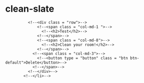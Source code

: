# clean-slate



   <!--<li class = "list-group-item">-->
              <!--<div class = "row">-->
                  <!--<span class = "col-md-1 ">-->
                    <!--<h2>Test</h2>-->
                  <!--</span>-->
                  <!--<span class = "col-md-8">-->
                    <!--<h2>Clean your room!</h2>-->
                  <!--</span>-->
                <!--<span class = "col-md-3">-->
                  <!--<button type = "button" class = "btn btn-default">Delete</button>-->
                <!--</span>-->
              <!--</div>-->
            <!--</li>-->